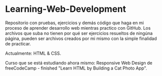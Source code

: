 # Learning-Web-Development
Repositorio con pruebas, ejercicios y demás código que haga en mi proceso de aprender desarrollo web mientras practico con GitHub. Los archivos que suba no tienen por qué ser ejercicios resueltos de ningúna página, pueden ser archivos creados por mi mismo con la simple finalidad de practicar.

Actualmente: HTML &amp; CSS.

Curso que se está estudiando ahora mismo: Responsive Web Design de freeCodeCamp - finished "Learn HTML by Building a Cat Photo App".

